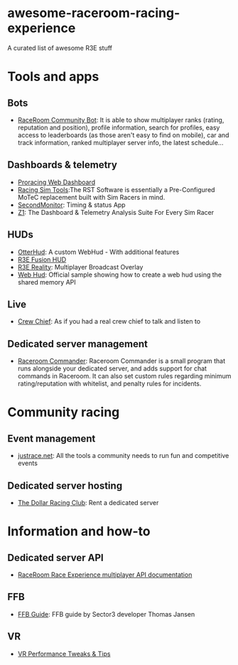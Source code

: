 # awesome-raceroom-racing-experience
A curated list of awesome R3E stuff

# Tools and apps

## Bots

* [RaceRoom Community Bot](https://forum.sector3studios.com/index.php?threads/raceroom-community-bot-updated.16045/): It is able to show multiplayer ranks (rating, reputation and position), profile information, search for profiles, easy access to leaderboards (as those aren't easy to find on mobile), car and track information, ranked multiplayer server info, the latest schedule...

## Dashboards & telemetry

* [Proracing Web Dashboard](http://telemetry.justrace.net/)
* [Racing Sim Tools](https://racingsimtools.com/):The RST Software is essentially a Pre-Configured MoTeC replacement built with Sim Racers in mind. 
* [SecondMonitor](https://forum.sector3studios.com/index.php?threads/secondmonitor-timing-status-app.9587/): Timing & status App
* [Z1](https://z1simwheel.com/dashboard/index.cfm): The Dashboard & Telemetry Analysis Suite For Every Sim Racer

## HUDs

* [OtterHud](https://forum.sector3studios.com/index.php?threads/otterhud-a-custom-webhud-with-additional-features.13152/): A custom WebHud - With additional features
* [R3E Fusion HUD](https://forum.sector3studios.com/index.php?threads/r3e-fusion-hud.12979/)
* [R3E Reality](https://forum.sector3studios.com/index.php?threads/r3e-reality-multiplayer-broadcast-overlay.12061/): Multiplayer Broadcast Overlay
* [Web Hud](https://github.com/sector3studios/webhud): Official sample showing how to create a web hud using the shared memory API

## Live

* [Crew Chief](http://thecrewchief.org/): As if you had a real crew chief to talk and listen to

## Dedicated server management

* [Raceroom Commander](https://gitlab.com/Koenvh/raceroom-commander): Raceroom Commander is a small program that runs alongside your dedicated server, and adds support for
chat commands in Raceroom. It can also set custom rules regarding minimum rating/reputation with
whitelist, and penalty rules for incidents.

# Community racing

## Event management

* [justrace.net](https://www.justrace.net/): All the tools a community needs to run fun and competitive events


## Dedicated server hosting

* [The Dollar Racing Club](https://dollarracing.club): Rent a dedicated server

# Information and how-to

## Dedicated server API

* [RaceRoom Race Experience multiplayer API documentation](https://www.notion.so/RaceRoom-Race-Experience-multiplayer-API-documentation-adc61a49f84242f584ea74c9eb034ad3)

## FFB

* [FFB Guide](https://forum.sector3studios.com/index.php?threads/ffb-guide-december-2019.14067/): FFB guide by Sector3 developer Thomas Jansen

## VR

* [VR Performance Tweaks & Tips](https://forum.sector3studios.com/index.php?threads/vr-performance-tweaks-tips.13068/)
 
